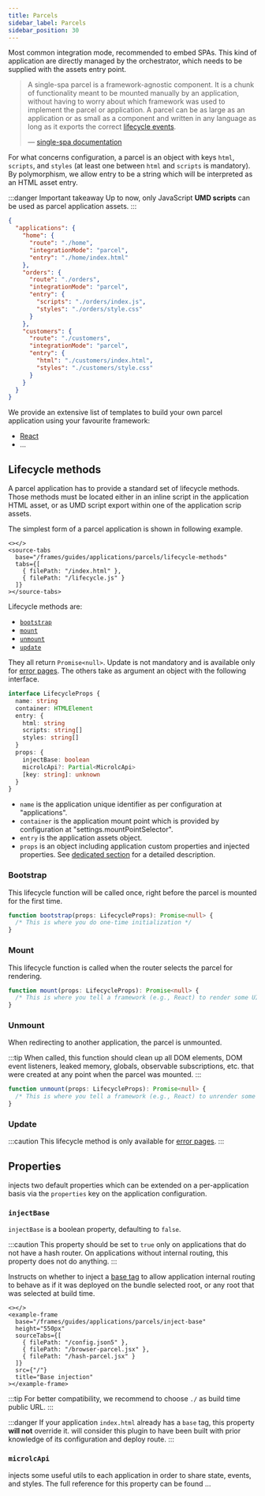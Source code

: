 ```yaml
---
title: Parcels
sidebar_label: Parcels
sidebar_position: 30
---
```


Most common integration mode, recommended to embed SPAs. This kind of application are directly managed by the orchestrator,
which needs to be supplied with the assets entry point.

> A single-spa parcel is a framework-agnostic component. It is a chunk of functionality meant to be mounted manually by an
> application, without having to worry about which framework was used to implement the parcel or application. A parcel can
> be as large as an application or as small as a component and written in any language as long as it exports the correct
> [lifecycle events](#lifecycle-methods).
> 
> — [single-spa documentation](https://single-spa.js.org/docs/parcels-overview/#parcel-lifecycles)

For what concerns <micro-lc></micro-lc> configuration, a parcel is an object with keys `html`, `scripts`, and `styles` (at least one
between `html` and `scripts` is mandatory). By polymorphism, we allow entry to be a string which will be interpreted as
an HTML asset entry.

:::danger Important takeaway
Up to now, only JavaScript **UMD scripts** can be used as parcel application assets.
:::

```json
{
  "applications": {
    "home": {
      "route": "./home",
      "integrationMode": "parcel",
      "entry": "./home/index.html"
    },
    "orders": {
      "route": "./orders",
      "integrationMode": "parcel",
      "entry": {
        "scripts": "./orders/index.js",
        "styles": "./orders/style.css"
      }
    },
    "customers": {
      "route": "./customers",
      "integrationMode": "parcel",
      "entry": {
        "html": "./customers/index.html",
        "styles": "./customers/style.css"
      }
    }
  }
}
```

We provide an extensive list of templates to build your own parcel application using your favourite framework:
* [React](https://github.com/micro-lc/micro-lc-react-template)
* ...

## Lifecycle methods

A parcel application has to provide a standard set of lifecycle methods. Those methods must be located either in an
inline script in the application HTML asset, or as UMD script export within one of the application scrip assets.

The simplest form of a parcel application is shown in following example.

```mdx-code-block
<></>
<source-tabs
  base="/frames/guides/applications/parcels/lifecycle-methods"
  tabs={[
    { filePath: "/index.html" },
    { filePath: "/lifecycle.js" }
  ]}
></source-tabs>
```

Lifecycle methods are:
* [`bootstrap`](#bootstrap)
* [`mount`](#mount)
* [`unmount`](#unmount)
* [`update`](#update)

They all return `Promise<null>`. Update is not mandatory and is available only for [error pages](./error-pages.md#update-lifecycle).
The others take as argument an object with the following interface.

```typescript
interface LifecycleProps {
  name: string
  container: HTMLElement
  entry: {
    html: string
    scripts: string[]
    styles: string[]
  }
  props: {
    injectBase: boolean
    microlcApi?: Partial<MicrolcApi>
    [key: string]: unknown
  }
}
```

* `name` is the application unique identifier as per <micro-lc></micro-lc> configuration at "applications".
* `container` is the application mount point which is provided by <micro-lc></micro-lc> configuration at "settings.mountPointSelector".
* `entry` is the application assets object.
* `props` is an object including application custom properties and <micro-lc></micro-lc> injected properties. See 
[dedicated section](#properties) for a detailed description.

### Bootstrap

This lifecycle function will be called once, right before the parcel is mounted for the first time.

```typescript
function bootstrap(props: LifecycleProps): Promise<null> {
  /* This is where you do one-time initialization */
}
```

### Mount

This lifecycle function is called when the router selects the parcel for rendering.

```typescript
function mount(props: LifecycleProps): Promise<null> {
  /* This is where you tell a framework (e.g., React) to render some UI to the DOM */
}
```

### Unmount

When redirecting to another application, the parcel is unmounted.

:::tip
When called, this function should clean up all DOM elements, DOM event listeners, leaked memory, globals, observable 
subscriptions, etc. that were created at any point when the parcel was mounted.
:::

```typescript
function unmount(props: LifecycleProps): Promise<null> {
  /* This is where you tell a framework (e.g., React) to unrender some ui from the DOM */
}
```

### Update

:::caution
This lifecycle method is only available for [error pages](./error-pages.md#update-lifecycle).
:::

## Properties

<micro-lc></micro-lc> injects two default properties which can be extended on a per-application basis via the `properties`
key on the application configuration.

### `injectBase`

`injectBase` is a boolean property, defaulting to `false`. 

:::caution
This property should be set to `true` only on applications that do not have a hash router. On applications without 
internal routing, this property does not do anything.
:::

Instructs <micro-lc></micro-lc> on whether to inject a [base tag](https://developer.mozilla.org/en-US/docs/Web/HTML/Element/base) to
allow application internal routing to behave as if it was deployed on the bundle selected root, or any root that was
selected at build time.

```mdx-code-block
<></>
<example-frame
  base="/frames/guides/applications/parcels/inject-base"
  height="550px"
  sourceTabs={[
    { filePath: "/config.json5" },
    { filePath: "/browser-parcel.jsx" },
    { filePath: "/hash-parcel.jsx" }
  ]}
  src={"/"}
  title="Base injection"
></example-frame>
```

:::tip
For better compatibility, we recommend to choose `./` as build time public URL. 
:::

:::danger
If your application `index.html` already has a `base` tag, this property **will not** override it. <micro-lc></micro-lc> will consider
this plugin to have been built with prior knowledge of its configuration and deploy route. 
:::

### `microlcApi`

<micro-lc></micro-lc> injects some useful utils to each application in order to share state, events, and styles. The full reference
for this property can be found ...
